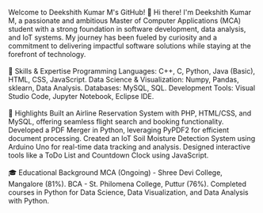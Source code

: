 Welcome to Deekshith Kumar M's GitHub! 👋
Hi there! I'm Deekshith Kumar M, a passionate and ambitious Master of Computer Applications (MCA) student with a strong foundation in software development, data analysis, and IoT systems. My journey has been fueled by curiosity and a commitment to delivering impactful software solutions while staying at the forefront of technology.
<br>
<br>
🌟 Skills & Expertise
Programming Languages: C++, C, Python, Java (Basic), HTML, CSS, JavaScript.
Data Science & Visualization: Numpy, Pandas, sklearn, Data Analysis.
Databases: MySQL, SQL.
Development Tools: Visual Studio Code, Jupyter Notebook, Eclipse IDE.
<br>
<br>
🚀 Highlights
Built an Airline Reservation System with PHP, HTML/CSS, and MySQL, offering seamless flight search and booking functionality.
Developed a PDF Merger in Python, leveraging PyPDF2 for efficient document processing.
Created an IoT Soil Moisture Detection System using Arduino Uno for real-time data tracking and analysis.
Designed interactive tools like a ToDo List and Countdown Clock using JavaScript.
<br>
<br>
🎓 Educational Background
MCA (Ongoing) - Shree Devi College, Mangalore (81%).
BCA - St. Philomena College, Puttur (76%).
Completed courses in Python for Data Science, Data Visualization, and Data Analysis with Python.

